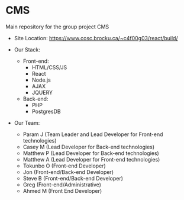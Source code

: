 # CMS
Main repository for the group project CMS

- Site Location: https://www.cosc.brocku.ca/~c4f00g03/react/build/

- Our Stack:
   - Front-end:
        - HTML/CSS/JS
        - React
        - Node.js
        - AJAX
        - JQUERY
   - Back-end:
        - PHP
        - PostgresDB

- Our Team:
    - Param J (Team Leader and Lead Developer for Front-end technologies)
    - Casey M (Lead Developer for Back-end technologies)
    - Matthew P (Lead Developer for Back-end technologies)
    - Matthew A (Lead Developer for Front-end technologies)
    - Tokunbo O (Front-end Developer)
    - Jon (Front-end/Back-end Developer)
    - Steve B (Front-end/Back-end Developer)
    - Greg (Front-end/Administrative)
    - Ahmed M (Front End Developer)
